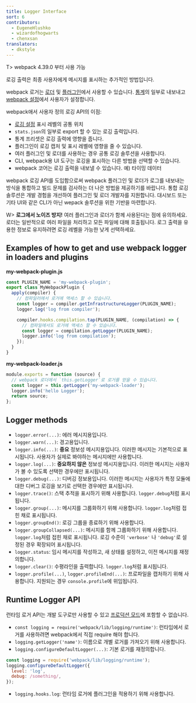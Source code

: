 ```yaml
---
title: Logger Interface
sort: 6
contributors:
  - EugeneHlushko
  - wizardofhogwarts
  - chenxsan
translators:
  - dkstyle
---
```


T> webpack 4.39.0 부터 사용 가능

로깅 출력은 최종 사용자에게 메시지를 표시하는 추가적인 방법입니다.

webpack 로거는 [로더](/loaders/) 및 [플러그인](/api/plugins/#logging)에서 사용할 수 있습니다. [통계](/api/stats/)의 일부로 내보내고 [webpack 설정](/configuration/)에서 사용자가 설정합니다.

webpack애서 사용자 정의 로깅 API의 이점:

- [로깅 설정](/configuration/stats/#statslogging) 표시 레벨의 공통 위치
- `stats.json`의 일부로 export 할 수 있는 로깅 출력입니다.
- 통계 프리셋은 로깅 출력에 영향을 줍니다.
- 플러그인이 로깅 캡처 및 표시 레벨에 영향을 줄 수 있습니다.
- 여러 플러그인 및 로더를 사용하는 경우 공통 로깅 솔루션을 사용합니다.
- CLI, webpack용 UI 도구는 로깅을 표시하는 다른 방법을 선택할 수 있습니다.
- webpack 코어는 로깅 출력을 내보낼 수 있습니다. 예) 타이밍 데이터

webpack 로깅 API를 도입함으로써 webpack 플러그인 및 로더가 로그를 내보내는 방식을 통합하고 빌드 문제를 검사하는 더 나은 방법을 제공하기를 바랍니다. 통합 로깅 솔루션은 개발 경험을 개선하여 플러그인 및 로더 개발자를 지원합니다. 대시보드 또는 기타 UI와 같은 CLI가 아닌 wepack 솔루션을 위한 기반을 마련합니다.

W> **로그에서 노이즈 방지!** 여러 플러그인과 로더가 함께 사용된다는 점에 유의하세요. 로더는 일반적으로 여러 파일을 처리하고 모든 파일에 대해 호출됩니다. 로그 출력을 유용한 정보로 유지하려면 로깅 레벨을 가능한 낮게 선택하세요.

## Examples of how to get and use webpack logger in loaders and plugins

**my-webpack-plugin.js**

```js
const PLUGIN_NAME = 'my-webpack-plugin';
export class MyWebpackPlugin {
  apply(compiler) {
    // 컴파일러에서 로거에 액세스 할 수 있습니다.
    const logger = compiler.getInfrastructureLogger(PLUGIN_NAME);
    logger.log('log from compiler');

    compiler.hooks.compilation.tap(PLUGIN_NAME, (compilation) => {
      // 컴파일에서도 로거에 액세스 할 수 있습니다.
      const logger = compilation.getLogger(PLUGIN_NAME);
      logger.info('log from compilation');
    });
  }
}
```

**my-webpack-loader.js**

```js
module.exports = function (source) {
  // webpack 로더에서 `this.getLogger`로 로거를 얻을 수 있습니다.
  const logger = this.getLogger('my-webpack-loader');
  logger.info('hello Logger');
  return source;
};
```

## Logger methods

- `logger.error(...)`: 에러 메시지용입니다.
- `logger.warn(...)`: 경고용입니다.
- `logger.info(...)`: **중요** 정보성 메시지용입니다. 이러한 메시지는 기본적으로 표시됩니다. 사용자가 실제로 봐야하는 메시지에만 사용합니다.
- `logger.log(...)`: **중요하지 않은** 정보성 메시지용입니다. 이러한 메시지는 사용자가 볼 수 있도록 선택한 경우에만 표시됩니다.
- `logger.debug(...)`: 디버깅 정보용입니다. 이러한 메시지는 사용자가 특정 모듈에 대한 디버그 로깅을 보기로 선택한 경우에만 표시됩니다.
- `logger.trace()`: 스택 추적을 표시하기 위해 사용합니다. `logger.debug`처럼 표시됩니다.
- `logger.group(...)`: 메시지를 그룹화하기 위해 사용합니다. `logger.log`처럼 접힌 채로 표시됩니다.
- `logger.groupEnd()`: 로깅 그룹을 종료하기 위해 사용합니다.
- `logger.groupCollapsed(...)`: 메시지를 함께 그룹화하기 위해 사용합니다. `logger.log`처럼 접힌 채로 표시됩니다. 로깅 수준이 `'verbose'` 나 `'debug'`로 설정된 경우 확장되어 표시됩니다.
- `logger.status`: 임시 메시지를 작성하고, 새 상태를 설정하고, 이전 메시지를 재정의합니다.
- `logger.clear()`: 수평라인을 출력합니다. `logger.log`처럼 표시됩니다.
- `logger.profile(...)`, `logger.profileEnd(...)`: 프로파일을 캡처하기 위해 사용합니다. 지원되는 경우 `console.profile`에 위임됩니다.

## Runtime Logger API

런타임 로거 API는 개발 도구로만 사용할 수 있고 [프로덕션 모드](/configuration/mode/#mode-production)에 포함할 수 없습니다.

- `const logging = require('webpack/lib/logging/runtime')`: 런타임에서 로거를 사용하려면 webpack에서 직접 require 해야 합니다.
- `logging.getLogger('name')`: 이름으로 개별 로거를 가져오기 위해 사용합니다.
- `logging.configureDefaultLogger(...)`: 기본 로거를 재정의합니다.

```javascript
const logging = require('webpack/lib/logging/runtime');
logging.configureDefaultLogger({
  level: 'log',
  debug: /something/,
});
```

- `logging.hooks.log`: 런타임 로거에 플러그인을 적용하기 위해 사용합니다.
